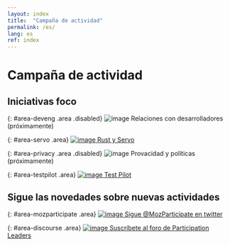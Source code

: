 ```yaml
---
layout: index
title:  "Campaña de actividad"
permalink: /es/
lang: es
ref: index
---
```


# Campaña de actividad

## Iniciativas foco

{: #area-deveng .area .disabled}
![image](/activity-campaign/asserts/img/development.png)
Relaciones con desarrolladores (próximamente)

{: #area-servo .area}
[![image](/activity-campaign/asserts/img/servo.png)
Rust y Servo](./area/servo)

{: #area-privacy .area .disabled}
![image](/activity-campaign/asserts/img/privacy.png)
Provacidad y políticas (próximamente)

{: #area-testpilot .area}
[![image](/activity-campaign/asserts/img/test-pilot.png)
Test Pilot](./area/test-pilot)

## Sigue las novedades sobre nuevas actividades

{: #area-mozparticipate .area}
[![image](/activity-campaign/asserts/img/participation.png)
Sigue @MozParticipate en twitter](https://twitter.com/MozParticipate/)

{: #area-discourse .area}
[![image](/activity-campaign/asserts/img/discourse.png)
Suscríbete al foro de Participation Leaders](https://discourse.mozilla-community.org/c/participation-leaders)
